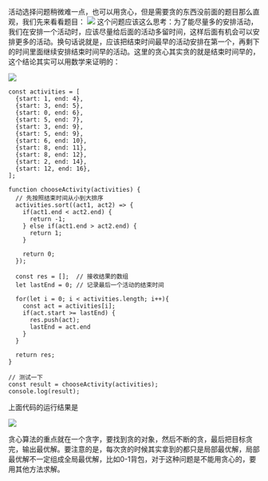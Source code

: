 活动选择问题稍微难一点，也可以用贪心，但是需要贪的东西没前面的题目那么直观，我们先来看看题目：
<img src="http://www.dennisgo.cn/images/DataStructureAndAlgorithm/Greedy/image-20200220155950342.png">
这个问题应该这么思考：为了能尽量多的安排活动，我们在安排一个活动时，应该尽量给后面的活动多留时间，这样后面有机会可以安排更多的活动。换句话说就是，应该把结束时间最早的活动安排在第一个，再剩下的时间里面继续安排结束时间早的活动。这里的贪心其实贪的就是结束时间早的，这个结论其实可以用数学来证明的：

<img src="http://www.dennisgo.cn/images/DataStructureAndAlgorithm/Greedy/image-20200220161538654.png">

```
const activities = [
  {start: 1, end: 4},
  {start: 3, end: 5},
  {start: 0, end: 6},
  {start: 5, end: 7},
  {start: 3, end: 9},
  {start: 5, end: 9},
  {start: 6, end: 10},
  {start: 8, end: 11},
  {start: 8, end: 12},
  {start: 2, end: 14},
  {start: 12, end: 16},
];

function chooseActivity(activities) {
  // 先按照结束时间从小到大排序
  activities.sort((act1, act2) => {
    if(act1.end < act2.end) {
      return -1;
    } else if(act1.end > act2.end) {
      return 1;
    }

    return 0;
  });

  const res = [];  // 接收结果的数组
  let lastEnd = 0; // 记录最后一个活动的结束时间

  for(let i = 0; i < activities.length; i++){
    const act = activities[i];
    if(act.start >= lastEnd) {
      res.push(act);
      lastEnd = act.end
    }
  }

  return res;
}

// 测试一下
const result = chooseActivity(activities);
console.log(result);
```
上面代码的运行结果是

<img src="http://www.dennisgo.cn/images/DataStructureAndAlgorithm/Greedy/image-20200220163750591.png">

贪心算法的重点就在一个贪字，要找到贪的对象，然后不断的贪，最后把目标贪完，输出最优解。要注意的是，每次贪的时候其实拿到的都只是局部最优解，局部最优解不一定组成全局最优解，比如0-1背包，对于这种问题是不能用贪心的，要用其他方法求解。